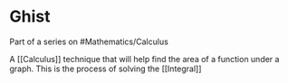 # Ghist
Part of a series on #Mathematics/Calculus 

A [[Calculus]] technique that will help find the area of a function under a graph. This is the process of solving the [[Integral]]